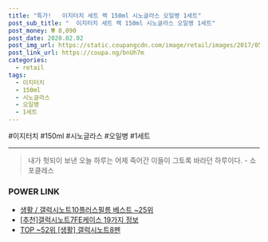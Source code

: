```yaml
--- 
title: "특가!   이지터치 세트 랙 150ml 시노글라스 오일병 1세트" 
post_sub_title: "  이지터치 세트 랙 150ml 시노글라스 오일병 1세트" 
post_money: ₩ 8,090 
post_date: 2020.02.02 
post_img_url: https://static.coupangcdn.com/image/retail/images/2017/05/16/17/2/ae641959-7435-468c-83a0-8af3d7c66434.jpg 
post_link_url: https://coupa.ng/bnUh7m 
categories: 
  - retail 
tags: 
  - 이지터치 
  - 150ml 
  - 시노글라스 
  - 오일병 
  - 1세트 
--- 
```

  #이지터치 #150ml #시노글라스 #오일병 #1세트 
<hr> 

> 내가 헛되이 보낸 오늘 하루는 어제 죽어간 이들이 그토록 바라던 하루이다. - 소포클레스 


### POWER LINK

* <a href="https://blog.naver.com/santokki14/221776599733" target="_blank">생활 / 갤럭시노트10플러스필름 베스트 ~25위</a>
* <a href="https://blog.naver.com/fasyy4321/221784842413" target="_blank">[추천]갤럭시노트7FE케이스 19가지 정보</a>
* <a href="https://blog.naver.com/fasyy4321/221779769601" target="_blank"> TOP ~52위 [생활] 갤럭시노트8펜</a>
